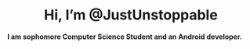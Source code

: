  <h1 align="center">Hi, I’m @JustUnstoppable<br></h1>
<b>I am sophomore Computer Science Student and an Android developer.</b>

<!---
JustUnstoppable/JustUnstoppable is a ✨ special ✨ repository because its `README.md` (this file) appears on your GitHub profile.
You can click the Preview link to take a look at your changes.
--->
